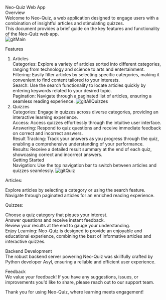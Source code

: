 Neo-Quiz Web App  
Overview  
Welcome to Neo-Quiz, a web application designed to engage users with a combination of insightful articles and stimulating quizzes.  
This document provides a brief guide on the key features and functionality of the Neo-Quiz web app.  
![gitMain](https://github.com/NSagynbek/neoQuiz/assets/130668892/72c26282-64c8-4782-b3f9-10e4a538ca58)

Features  
1. Articles  
Categories: Explore a variety of articles sorted into different categories, ranging from technology and science to arts and entertainment.  
Filtering: Easily filter articles by selecting specific categories, making it convenient to find content tailored to your interests.  
Search: Use the search functionality to locate articles quickly by entering keywords related to your desired topic.  
Pagination: Navigate through a paginated list of articles, ensuring a seamless reading experience.
![gitAllQuizzes](https://github.com/NSagynbek/neoQuiz/assets/130668892/f8c8fbd3-50ab-4655-bbad-f9388c818658)
3. Quizzes  
Categories: Engage in quizzes across diverse categories, providing an interactive learning experience.  
Access: Access quizzes effortlessly through the intuitive user interface.  
Answering: Respond to quiz questions and receive immediate feedback on correct and incorrect answers.  
Result Tracking: Track your answers as you progress through the quiz, enabling a comprehensive understanding of your performance.  
Results: Receive a detailed result summary at the end of each quiz, showcasing correct and incorrect answers.  
Getting Started  
Navigation: Use the top navigation bar to switch between articles and quizzes seamlessly.
![gitQuiz](https://github.com/NSagynbek/neoQuiz/assets/130668892/835ddc14-f935-48ff-8bf1-ceba926818fd)

Articles:  

Explore articles by selecting a category or using the search feature.  
Navigate through paginated articles for an enriched reading experience.  

Quizzes:  

Choose a quiz category that piques your interest.  
Answer questions and receive instant feedback.  
Review your results at the end to gauge your understanding.  
Enjoy Learning: Neo-Quiz is designed to provide an enjoyable and educational experience, combining the best of informative articles and interactive quizzes.  

Backend Development  
The robust backend server powering Neo-Quiz was skillfully crafted by Python developer Asyl, ensuring a reliable and efficient user experience.  

Feedback  
We value your feedback! If you have any suggestions, issues, or improvements you'd like to share, please reach out to our support team.  

Thank you for using Neo-Quiz, where learning meets engagement!  
